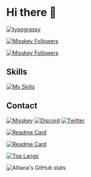 # Hi there 👋
[![typograssy](https://typograssy.deno.dev/api?text=Alliana_ab2m%20%E3%81%82%E3%82%8A%E3%81%82%E3%81%AA%20&l0=3e4044&l1=636363&l2=aeaeae&l3=dedede&l4=f2e6d4&bg=181b1f&frame=636363)](https://github.com/kawarimidoll/typograssy)

[![Misskey Followers](https://img.shields.io/badge/dynamic/json?color=8ab942&label=%F0%9D%97%A0%F0%9D%97%B6%20@Alliana_ab2m@misskey.io&query=%24.totalItems&url=https%3A%2F%2Fmisskey.io%2Fusers%2F97bnhxd0ik%2Ffollowers)](https://misskey.io/@Alliana_ab2m)

[![Misskey Followers](https://img.shields.io/badge/dynamic/json?color=8ab942&label=%F0%9D%97%A0%F0%9D%97%B6%20@Alliana@misskey.art&query=%24.totalItems&url=https%3A%2F%2Fmisskey.art%2Fusers%2F9bga3v58td%2Ffollowers)](https://misskey.art/@Alliana)

## Skills
[![My Skills](https://skillicons.dev/icons?i=typescript,python,lua,prisma,nextjs,bots,neovim)](https://skillicons.dev)

## Contact
[![Misskey](https://skillicons.dev/icons?i=misskey)](https://misskey.art/@Alliana)
[![Discord](https://skillicons.dev/icons?i=discord)](https://discordapp.com/users/271922478182301696)
[![Twitter](https://skillicons.dev/icons?i=twitter)](https://twitter.com/ab2m_Alliana)

[![Readme Card](https://github-readme-stats.vercel.app/api/pin/?username=Allianaab2m&repo=dotfiles&show_owner=true&bg_color=181b1f&text_color=aeaeae&title_color=fff7ed&icon_color=fff7ed)](https://github.com/Allianaab2m/dotfiles)

[![Readme Card](https://github-readme-stats.vercel.app/api/pin/?username=Allianaab2m&repo=vimskey&show_owner=true&bg_color=181b1f&text_color=aeaeae&title_color=fff7ed&icon_color=fff7ed)](https://github.com/Allianaab2m/vimskey)

[![Top Langs](https://github-readme-stats.vercel.app/api/top-langs/?username=Allianaab2m&bg_color=181b1f&text_color=aeaeae&title_color=fff7ed&icon_color=fff7ed)](https://github.com/Allianaab2m/Allianaab2m)

![Alliana's GitHub stats](https://github-readme-stats.vercel.app/api?username=Allianaab2m&show_icons=true&bg_color=181b1f&text_color=aeaeae&title_color=fff7ed&icon_color=fff7ed)

